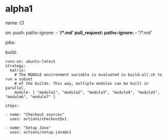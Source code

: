 # alpha1
name: CI

on: 
  push:
    paths-ignore:
      - '**/*.md'
  pull_request:
    paths-ignore:
      - '**/*.md'

jobs:

  build:

    runs-on: ubuntu-latest
    strategy:
      matrix:
        # The MODULE environment variable is evaluated in build-all.sh to run a subset
        # of the builds. This way, multiple modules can be built in parallel.
        module: [ "module1", "module2", "module3", "module4", "module5", "module6", "module7" ]

    steps:

    - name: "Checkout sources"
      uses: actions/checkout@v1

    - name: "Setup Java"
      uses: actions/setup-java@v1
      
